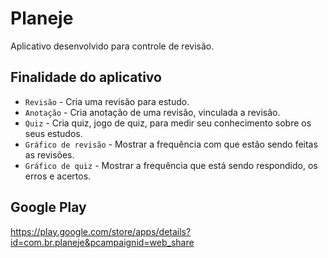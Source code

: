 # Planeje

Aplicativo desenvolvido para controle de revisão.
 
## Finalidade do aplicativo
- `Revisão` - Cria uma revisão para estudo.
- `Anotação` - Cria anotação de uma revisão, vinculada a revisão.
- `Quiz` - Cria quiz, jogo de quiz, para medir seu conhecimento sobre os seus estudos.
- `Gráfico de revisão` - Mostrar a frequência com que estão sendo feitas as revisões.
- `Gráfico de quiz` - Mostrar a frequência que está sendo respondido, os erros e acertos.
## Google Play
https://play.google.com/store/apps/details?id=com.br.planeje&pcampaignid=web_share

